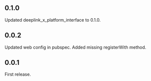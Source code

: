 ## 0.1.0

Updated deeplink_x_platform_interface to 0.1.0.

## 0.0.2

Updated web config in pubspec.
Added missing registerWith method.

## 0.0.1

First release.
